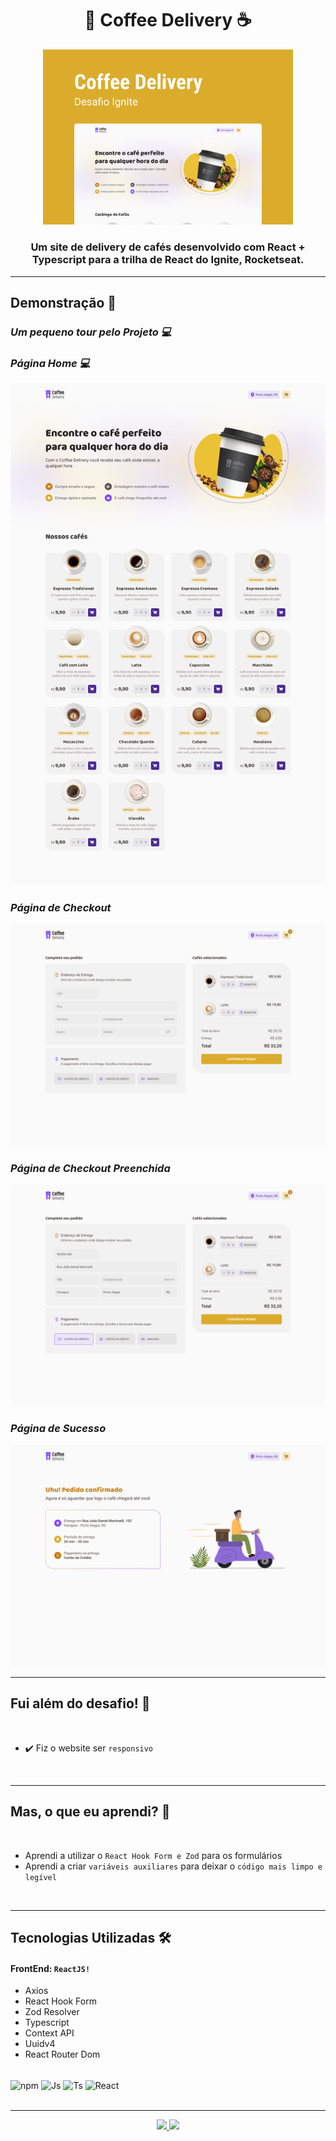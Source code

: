 <h1 align="center">🥤 Coffee Delivery ☕</h1>

<div align="center">
 <img src="./github/Capa.png" width="400px" alt="Home Image"/>
</div>

<h3 align="center">Um site de delivery de cafés desenvolvido com React + Typescript para a trilha de React do Ignite, Rocketseat.</h3>

---

<h2>Demonstração 🎥</h2>

_<h3>Um pequeno tour pelo Projeto 💻</h3>_

_<h3>Página Home 💻</h3>_
<img src='./github/Coffee Delivery - Home.png' alt=''/>

_<h3>Página de Checkout</h3>_
<img src='./github/Coffee Delivery - Checkout.png' alt=''/>

_<h3>Página de Checkout Preenchida</h3>_
<img src='./github/Coffee Delivery - Checkout Filled.png' alt=''/>
_<h3>Página de Sucesso</h3>_
<img src='./github/Coffee Delivery - Success.png' alt=''/>
<br>

---

<h2>Fui além do desafio! 🚀</h2>

<br>

- ✔️ Fiz o website ser `responsivo`

<br>

---

<h2>Mas, o que eu aprendi? 🤔</h2>

<br>

- Aprendi a utilizar o `React Hook Form e Zod` para os formulários
- Aprendi a criar `variáveis auxiliares` para deixar o `código mais limpo e legível`

<br>

---

<h2>Tecnologias Utilizadas 🛠</h2>

#### FrontEnd: `ReactJS!`

- Axios
- React Hook Form
- Zod Resolver
- Typescript
- Context API
- Uuidv4
- React Router Dom

<div style="display: inline_block"><br>
  <img align="center" alt="npm" height="35" width="45" src="https://cdn.jsdelivr.net/gh/devicons/devicon/icons/npm/npm-original-wordmark.svg" />
  <img align="center" alt="Js" height="35" width="45"  src="https://cdn.jsdelivr.net/gh/devicons/devicon/icons/javascript/javascript-plain.svg">
  <img align="center" alt="Ts" height="35" width="45" src="https://cdn.jsdelivr.net/gh/devicons/devicon/icons/typescript/typescript-plain.svg">
  <img align="center" alt="React" height="35" width="45" src="https://cdn.jsdelivr.net/gh/devicons/devicon/icons/react/react-original.svg">
 </div>
<br>

---

<div id="footer" align="center">
  <a href="https://www.linkedin.com/in/ruan-ferreira-s/" target="_blank">
    <img src="https://img.shields.io/badge/-LinkedIn-%230077B5?style=for-the-badge&logo=linkedin&logoColor=white" target="_blank">
  </a>
  <a href = "mailto:ruan4f@gmail.com">
    <img src="https://img.shields.io/badge/-Gmail-%23333?style=for-the-badge&logo=gmail&logoColor=white" target="_blank">
  </a>
</div>
